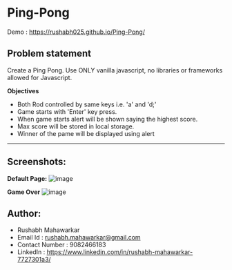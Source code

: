 # Ping-Pong

Demo : https://rushabh025.github.io/Ping-Pong/

## Problem statement 
Create a Ping Pong. Use ONLY vanilla javascript, no libraries or frameworks allowed for Javascript.


**Objectives**
+ Both Rod controlled by same keys i.e. 'a' and 'd;'
+ Game starts with 'Enter' key press.
+ When game starts alert will be shown saying the highest score.
+ Max score will be stored in local storage.
+ Winner of the pame will be displayed using alert

***

## Screenshots:
**Default Page:**
![image](https://github.com/user-attachments/assets/4dfd512d-e5c9-41d4-a53c-2e9f7f3de2b7)

**Game Over**
![image](https://github.com/user-attachments/assets/17d53852-a2b9-4fda-92b3-59be681f3851)

## Author:
+ Rushabh Mahawarkar
+ Email Id : rushabh.mahawarkar@gmail.com
+ Contact Number : 9082466183
+ LinkedIn : https://www.linkedin.com/in/rushabh-mahawarkar-7727301a3/
